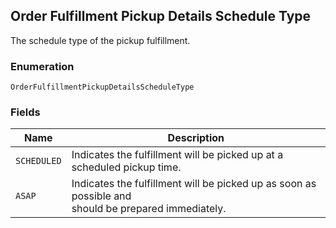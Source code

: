 ## Order Fulfillment Pickup Details Schedule Type

The schedule type of the pickup fulfillment.

### Enumeration

`OrderFulfillmentPickupDetailsScheduleType`

### Fields

| Name | Description |
|  --- | --- |
| `SCHEDULED` | Indicates the fulfillment will be picked up at a scheduled pickup time. |
| `ASAP` | Indicates the fulfillment will be picked up as soon as possible and<br>should be prepared immediately. |

